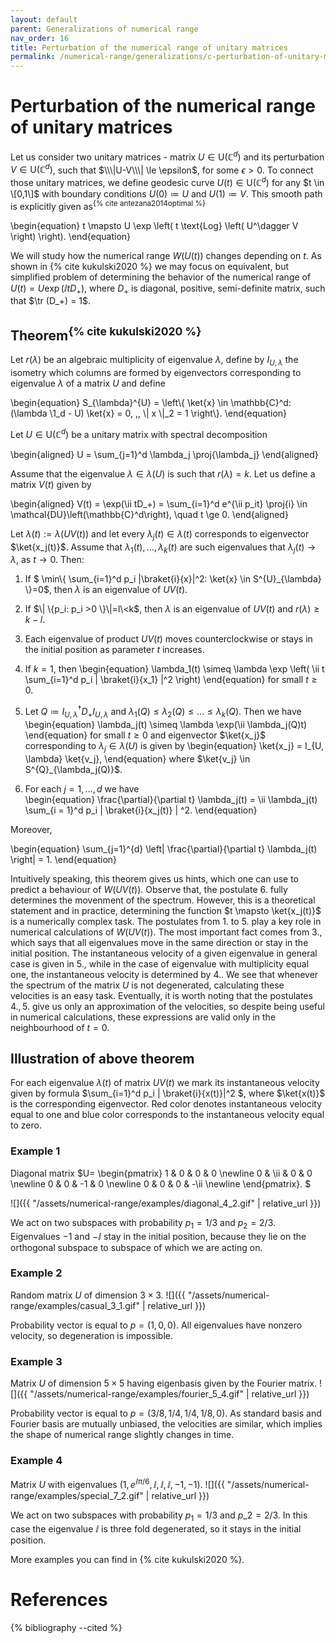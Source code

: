 ```yaml
---
layout: default
parent: Generalizations of numerical range
nav_order: 16
title: Perturbation of the numerical range of unitary matrices
permalink: /numerical-range/generalizations/c-perturbation-of-unitary-matrix-numerical-range/
---
```

# Perturbation of the numerical range of unitary matrices

Let us consider two unitary matrices - matrix $U \in \mathrm{U}(\mathbb{C}^d)$
and its perturbation $V \in \mathrm{U}(\mathbb{C}^d)$, such that $\\\|U-V\\\| \le \epsilon$, for some $\epsilon > 0$.
To connect those unitary matrices, we define geodesic curve $U(t) \in \mathrm{U}(\mathbb{C}^d)$
for any $t \in \[0,1\]$ with boundary conditions $U(0) \coloneqq U$ and $U(1) \coloneqq V$. 
This smooth path is explicitly given as<sup>{% cite antezana2014optimal %}</sup> 

\begin{equation}
t \mapsto U \exp \left( t \text{Log} \left( U^\dagger V \right) \right). 
\end{equation}

We will study how the numerical range $W(U(t))$ changes depending on $t$. As shown in 
{% cite kukulski2020 %} we may focus on equivalent, but simplified problem of determining the behavior
of the numerical range of $U(t) = U \exp \left( \ii t D_+ \right)$, where $D_+$ is diagonal, positive, 
semi-definite matrix, such that $\tr (D_+) = 1$.

## Theorem<sup>{% cite kukulski2020 %}</sup>

Let $r(\lambda)$ be an algebraic multiplicity of eigenvalue $\lambda$, define by $I_{U, \lambda}$ the isometry which
columns are formed by eigenvectors corresponding to eigenvalue $\lambda$ of a matrix $U$ and define

\begin{equation}
S_{\lambda}^{U} = \left\\{ \ket{x} \in \mathbb{C}^d: (\lambda \1_d - U) \ket{x} = 0, \,\, \\\| x \\\|_2 = 1 \right\\}.
\end{equation}

Let $U \in \mathrm{U}(\mathbb{C}^d)$ be a unitary matrix with spectral
decomposition 

\begin{aligned}
    U = \sum_{j=1}^d \lambda_j \proj{\lambda_j}
\end{aligned}

Assume that the eigenvalue $\lambda \in \lambda(U)$ is such that $r(\lambda) = k$. Let us define a matrix 
$V(t)$ given by 

\begin{aligned}
    V(t) = \exp(\ii tD_+) = \sum_{i=1}^d e^{\ii p_it} \proj{i} \in \mathcal{DU}\left(\mathbb{C}^d\right),
    \quad t \ge 0.
\end{aligned}

Let $\lambda(t):=\lambda(UV(t))$ and let every $\lambda_j(t) \in \lambda(t)$ corresponds to
eigenvector $\ket{x_j(t)}$. Assume that $\lambda_{1}(t), \ldots, \lambda_{k}(t)$ are
such eigenvalues that $\lambda_{j}(t) \to \lambda$, as $t \to 0$. Then:

1. If $ \min\\{ \sum_{i=1}^d p_i |\braket{i}{x}|^2: \ket{x} \in S^{U}_{\lambda} \\}=0$, then $\lambda$ is an
eigenvalue of $UV(t)$.

2. If $\| \{p_i: p_i >0 \}\|=l\<k$, then $\lambda$ is an eigenvalue of
$UV(t)$ and $r(\lambda) \ge k-l$.

3. Each eigenvalue of product $UV(t)$ moves counterclockwise or stays
in the initial position as parameter $t$ increases.

4. If $k=1$, then 
\begin{equation}
\lambda_1(t) \simeq \lambda \exp \left( \ii t \sum_{i=1}^d p_i | \braket{i}{x_1} |^2 \right)
\end{equation}
for small $t \ge 0$.

5. Let $Q \coloneqq I_{U,\lambda}^\dagger D_+ I_{U,\lambda}$ and $\lambda_1(Q) \le \lambda_2(Q) \le \ldots 
\le \lambda_k(Q)$. Then we have 
\begin{equation}
\lambda_j(t) \simeq \lambda \exp(\ii \lambda_j(Q)t) 
\end{equation}
for small $t \ge 0$ and eigenvector $\ket{x_j}$ corresponding to $\lambda_j \in \lambda(U)$ is 
given by
\begin{equation}
\ket{x_j} = I_{U, \lambda} \ket{v_j},
\end{equation}
where $\ket{v_j} \in S^{Q}_{\lambda_j(Q)}$.

6. For each $j=1,\ldots,d$ we have  
\begin{equation}
\frac{\partial}{\partial t} \lambda_j(t) = \ii \lambda_j(t) \sum_{i = 1}^d p_i | \braket{i}{x_j(t)} | ^2.
\end{equation}

Moreover,

\begin{equation}
\sum_{j=1}^{d} \left| \frac{\partial}{\partial t} \lambda_j(t) \right| = 1.
\end{equation}

Intuitively speaking, this theorem gives us hints, which one can use
to predict a behaviour of $W(UV(t))$. Observe that, the postulate $6.$ fully
determines the movenment of the spectrum. However, this is a theoretical
statement and in practice, determining the function $t \mapsto \ket{x_j(t)}$ is a numerically
complex task. The postulates from $1.$ to $5.$ play a key role in numerical
calculations of $W(UV(t))$. The most important fact comes from $3.$, 
which says that all eigenvalues move in the same direction or stay in
the initial position. The instantaneous velocity of a given eigenvalue
in general case is given in $5.$, while in the case of eigenvalue with
multiplicity equal one, the instantaneous velocity is determined by
$4.$. We see that whenever the spectrum of the matrix $U$ is not
degenerated, calculating these velocities is an easy task. Eventually, it is worth noting
that the postulates $4., 5.$ give us only an approximation of the
velocities, so despite being useful in numerical calculations, these
expressions are valid only in the neighbourhood of $t=0$. 

## Illustration of above theorem

For each eigenvalue $\lambda(t)$ of matrix $UV(t)$ we mark its
instantaneous velocity given by formula $\sum_{i=1}^d p_i | \braket{i}{x(t)}|^2 $,
where $\ket{x(t)}$ is the corresponding eigenvector. Red color denotes instantaneous
velocity equal to one and blue color corresponds to the instantaneous
velocity equal to zero.

### Example 1

Diagonal matrix 
$U=
    \begin{pmatrix} 
    1 & 0 & 0 & 0 \newline
    0 & \ii & 0 & 0 \newline
    0 & 0 & -1 & 0 \newline
    0 & 0 & 0 & -\ii \newline
    \end{pmatrix}.
$

![]({{ "/assets/numerical-range/examples/diagonal_4_2.gif" | relative_url }}) 

We act on two subspaces with probability $p_1 = 1/3$ and $p_2 = 2/3$. Eigenvalues $-1$ and
$-\ii$ stay in the initial position, because they lie on the orthogonal subspace to subspace 
of which we are acting on.

### Example 2

Random matrix $U$ of dimension $3 \times 3$.
![]({{ "/assets/numerical-range/examples/casual_3_1.gif" | relative_url }}) 

Probability vector is equal to $p = (1,0,0)$. All eigenvalues have nonzero velocity, so
degeneration is impossible.

### Example 3

Matrix $U$ of dimension $5\times 5$ having eigenbasis given by the Fourier matrix. 
![]({{ "/assets/numerical-range/examples/fourier_5_4.gif" | relative_url }}) 

Probability vector is equal to $p = (3/8,1/4,1/4,1/8,0)$. As standard basis
and Fourier basis are mutually unbiased, the velocities are similar, which
implies the shape of numerical range slightly changes in time.

### Example 4

Matrix $U$ with eigenvalues $(1,e^{\ii \pi /6}, \ii , \ii , \ii , -1, -1)$.
![]({{ "/assets/numerical-range/examples/special_7_2.gif" | relative_url }}) 

We act on two subspaces with probability $p_1 = 1/3$ and $p\_2 = 2/3$. In this case the
eigenvalue $\ii$ is three fold degenerated, so it stays in the initial position.

More examples you can find in {% cite kukulski2020 %}.

# References

{% bibliography --cited %}

